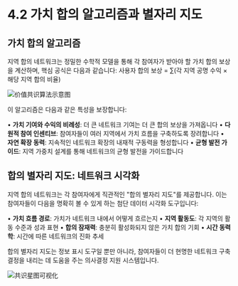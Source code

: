 # 4.2 가치 합의 알고리즘과 별자리 지도

## 가치 합의 알고리즘

지역 합의 네트워크는 정밀한 수학적 모델을 통해 각 참여자가 받아야 할 가치 합의 보상을 계산하며, 핵심 공식은 다음과 같습니다: 사용자 합의 보상 = ∑(각 지역 공명 수익 × 해당 지역 합의 비율)

![价值共识算法示意图](/images/图8.svg)

이 알고리즘은 다음과 같은 특성을 보장합니다:

• **가치 기여와 수익의 비례성**: 더 큰 네트워크 기여는 더 큰 합의 보상을 가져옵니다
• **다원적 참여 인센티브**: 참여자들이 여러 지역에서 가치 흐름을 구축하도록 장려합니다
• **자연 확장 동력**: 지속적인 네트워크 확장의 내재적 구동력을 형성합니다
• **균형 발전 가이드**: 지역 가중치 설계를 통해 네트워크의 균형 발전을 가이드합니다

## 합의 별자리 지도: 네트워크 시각화

지역 합의 네트워크는 각 참여자에게 직관적인 "합의 별자리 지도"를 제공합니다. 이는 참여자들이 다음을 명확히 볼 수 있게 하는 첨단 데이터 시각화 도구입니다:

• **가치 흐름 경로**: 가치가 네트워크 내에서 어떻게 흐르는지
• **지역 활동도**: 각 지역의 활동 수준과 성과 표현
• **합의 잠재력**: 충분히 활성화되지 않은 가치 합의 기회
• **시간 동력학**: 시간에 따른 네트워크의 진화 추세

합의 별자리 지도는 정보 표시 도구일 뿐만 아니라, 참여자들이 더 현명한 네트워크 구축 결정을 내리는 데 도움을 주는 의사결정 지원 시스템입니다.

![共识星图可视化](/images/图9.svg)